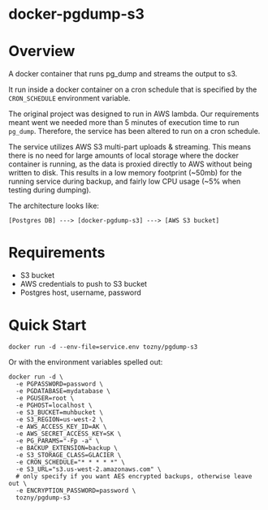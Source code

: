 # docker-pgdump-s3

# Overview

A docker container that runs pg_dump and streams the output to s3.

It run inside a docker container on a cron schedule that is specified by the `CRON_SCHEDULE` environment variable.

The original project was designed to run in AWS lambda. Our requirements meant went we needed more than 5 minutes of execution
time to run `pg_dump`. Therefore, the service has been altered to run on a cron schedule.

The service utilizes AWS S3 multi-part uploads & streaming. This means there is no need for large amounts of local storage where 
the docker container is running, as the data is proxied directly to AWS without being written to disk. This results in a low memory footprint (~50mb) for the running service during backup, and fairly low CPU usage (~5% when testing during dumping). 

The architecture looks like:

```
[Postgres DB] ---> [docker-pgdump-s3] ---> [AWS S3 bucket]
```


# Requirements

- S3 bucket
- AWS credentials to push to S3 bucket
- Postgres host, username, password

# Quick Start

`docker run -d --env-file=service.env tozny/pgdump-s3`

Or with the environment variables spelled out:

```
docker run -d \
  -e PGPASSWORD=password \
  -e PGDATABASE=mydatabase \
  -e PGUSER=root \
  -e PGHOST=localhost \
  -e S3_BUCKET=muhbucket \
  -e S3_REGION=us-west-2 \
  -e AWS_ACCESS_KEY_ID=AK \
  -e AWS_SECRET_ACCESS_KEY=SK \
  -e PG_PARAMS="-Fp -a" \
  -e BACKUP_EXTENSION=backup \ 
  -e S3_STORAGE_CLASS=GLACIER \
  -e CRON_SCHEDULE="* * * * *" \
  -e S3_URL="s3.us-west-2.amazonaws.com" \
  # only specify if you want AES encrypted backups, otherwise leave out \
  -e ENCRYPTION_PASSWORD=password \
  tozny/pgdump-s3
```

